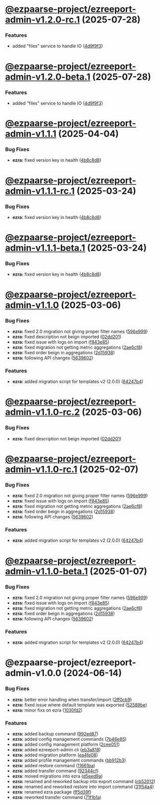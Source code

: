 # [@ezpaarse-project/ezreeport-admin-v1.2.0-rc.1](https://github.com/ezpaarse-project/ezreeport/compare/@ezpaarse-project/ezreeport-admin@1.1.1...@ezpaarse-project/ezreeport-admin@1.2.0-rc.1) (2025-07-28)


### Features

* added "files" service to handle IO ([4d9f9f3](https://github.com/ezpaarse-project/ezreeport/commit/4d9f9f3fc20d98cf9e913f0b32c96b525a1a4a7e))

# [@ezpaarse-project/ezreeport-admin-v1.2.0-beta.1](https://github.com/ezpaarse-project/ezreeport/compare/@ezpaarse-project/ezreeport-admin@1.1.1...@ezpaarse-project/ezreeport-admin@1.2.0-beta.1) (2025-07-28)


### Features

* added "files" service to handle IO ([4d9f9f3](https://github.com/ezpaarse-project/ezreeport/commit/4d9f9f3fc20d98cf9e913f0b32c96b525a1a4a7e))

# [@ezpaarse-project/ezreeport-admin-v1.1.1](https://github.com/ezpaarse-project/ezreeport/compare/@ezpaarse-project/ezreeport-admin@1.1.0...@ezpaarse-project/ezreeport-admin@1.1.1) (2025-04-04)


### Bug Fixes

* **ezra:** fixed version key in health ([4b8c8d8](https://github.com/ezpaarse-project/ezreeport/commit/4b8c8d87c238ad751490ea6b71e3ddb78501fa82))

# [@ezpaarse-project/ezreeport-admin-v1.1.1-rc.1](https://github.com/ezpaarse-project/ezreeport/compare/@ezpaarse-project/ezreeport-admin@1.1.0...@ezpaarse-project/ezreeport-admin@1.1.1-rc.1) (2025-03-24)


### Bug Fixes

* **ezra:** fixed version key in health ([4b8c8d8](https://github.com/ezpaarse-project/ezreeport/commit/4b8c8d87c238ad751490ea6b71e3ddb78501fa82))

# [@ezpaarse-project/ezreeport-admin-v1.1.1-beta.1](https://github.com/ezpaarse-project/ezreeport/compare/@ezpaarse-project/ezreeport-admin@1.1.0...@ezpaarse-project/ezreeport-admin@1.1.1-beta.1) (2025-03-24)


### Bug Fixes

* **ezra:** fixed version key in health ([4b8c8d8](https://github.com/ezpaarse-project/ezreeport/commit/4b8c8d87c238ad751490ea6b71e3ddb78501fa82))

# [@ezpaarse-project/ezreeport-admin-v1.1.0](https://github.com/ezpaarse-project/ezreeport/compare/@ezpaarse-project/ezreeport-admin@1.0.0...@ezpaarse-project/ezreeport-admin@1.1.0) (2025-03-06)


### Bug Fixes

* **ezra:** fixed 2.0 migration not giving proper filter names ([596e999](https://github.com/ezpaarse-project/ezreeport/commit/596e9997b065df17abd2e42fe4a932e680d8271c))
* **ezra:** fixed description not beign imported ([02dd201](https://github.com/ezpaarse-project/ezreeport/commit/02dd2013595e5f87e0d1d269e9c7895ca4307858))
* **ezra:** fixed issue with logs on import ([f843e85](https://github.com/ezpaarse-project/ezreeport/commit/f843e8545f8c02575236a4bd1ea35e01ce9fd667))
* **ezra:** fixed migration not getting metric aggregations ([2ae6cf8](https://github.com/ezpaarse-project/ezreeport/commit/2ae6cf898affc64048d224681f9fd50b2dcf8197))
* **ezra:** fixed order beign in aggregations ([2d15938](https://github.com/ezpaarse-project/ezreeport/commit/2d15938fdd3d1c9e2ba654491daa3113f5076a8c))
* **ezra:** following API changes ([5639602](https://github.com/ezpaarse-project/ezreeport/commit/5639602defef36305ca292d1822d9e7b4c7a3bc9))


### Features

* **ezra:** added migration script for templates v2 (2.0.0) ([64247b4](https://github.com/ezpaarse-project/ezreeport/commit/64247b46c4f11ccac9ff5b586847f2457c8c0d6f))

# [@ezpaarse-project/ezreeport-admin-v1.1.0-rc.2](https://github.com/ezpaarse-project/ezreeport/compare/@ezpaarse-project/ezreeport-admin@1.1.0-rc.1...@ezpaarse-project/ezreeport-admin@1.1.0-rc.2) (2025-03-06)


### Bug Fixes

* **ezra:** fixed description not beign imported ([02dd201](https://github.com/ezpaarse-project/ezreeport/commit/02dd2013595e5f87e0d1d269e9c7895ca4307858))

# [@ezpaarse-project/ezreeport-admin-v1.1.0-rc.1](https://github.com/ezpaarse-project/ezreeport/compare/@ezpaarse-project/ezreeport-admin@1.0.0...@ezpaarse-project/ezreeport-admin@1.1.0-rc.1) (2025-02-07)


### Bug Fixes

* **ezra:** fixed 2.0 migration not giving proper filter names ([596e999](https://github.com/ezpaarse-project/ezreeport/commit/596e9997b065df17abd2e42fe4a932e680d8271c))
* **ezra:** fixed issue with logs on import ([f843e85](https://github.com/ezpaarse-project/ezreeport/commit/f843e8545f8c02575236a4bd1ea35e01ce9fd667))
* **ezra:** fixed migration not getting metric aggregations ([2ae6cf8](https://github.com/ezpaarse-project/ezreeport/commit/2ae6cf898affc64048d224681f9fd50b2dcf8197))
* **ezra:** fixed order beign in aggregations ([2d15938](https://github.com/ezpaarse-project/ezreeport/commit/2d15938fdd3d1c9e2ba654491daa3113f5076a8c))
* **ezra:** following API changes ([5639602](https://github.com/ezpaarse-project/ezreeport/commit/5639602defef36305ca292d1822d9e7b4c7a3bc9))


### Features

* **ezra:** added migration script for templates v2 (2.0.0) ([64247b4](https://github.com/ezpaarse-project/ezreeport/commit/64247b46c4f11ccac9ff5b586847f2457c8c0d6f))

# [@ezpaarse-project/ezreeport-admin-v1.1.0-beta.1](https://github.com/ezpaarse-project/ezreeport/compare/@ezpaarse-project/ezreeport-admin@1.0.0...@ezpaarse-project/ezreeport-admin@1.1.0-beta.1) (2025-01-07)


### Bug Fixes

* **ezra:** fixed 2.0 migration not giving proper filter names ([596e999](https://github.com/ezpaarse-project/ezreeport/commit/596e9997b065df17abd2e42fe4a932e680d8271c))
* **ezra:** fixed issue with logs on import ([f843e85](https://github.com/ezpaarse-project/ezreeport/commit/f843e8545f8c02575236a4bd1ea35e01ce9fd667))
* **ezra:** fixed migration not getting metric aggregations ([2ae6cf8](https://github.com/ezpaarse-project/ezreeport/commit/2ae6cf898affc64048d224681f9fd50b2dcf8197))
* **ezra:** fixed order beign in aggregations ([2d15938](https://github.com/ezpaarse-project/ezreeport/commit/2d15938fdd3d1c9e2ba654491daa3113f5076a8c))
* **ezra:** following API changes ([5639602](https://github.com/ezpaarse-project/ezreeport/commit/5639602defef36305ca292d1822d9e7b4c7a3bc9))


### Features

* **ezra:** added migration script for templates v2 (2.0.0) ([64247b4](https://github.com/ezpaarse-project/ezreeport/commit/64247b46c4f11ccac9ff5b586847f2457c8c0d6f))

# @ezpaarse-project/ezreeport-admin-v1.0.0 (2024-06-14)


### Bug Fixes

* **ezra:** better error handling when transfer/import ([2ff0cb9](https://github.com/ezpaarse-project/ezreeport/commit/2ff0cb9f5cc7cb0df3cc859d92df7fcf3e0c9c47))
* **ezra:** fixed issue where default template was exported ([52589be](https://github.com/ezpaarse-project/ezreeport/commit/52589beb086caea80fa96337de5beeeaed42d589))
* **ezra:** minor fixs on ezra ([1030fd2](https://github.com/ezpaarse-project/ezreeport/commit/1030fd2b35f7b39b4aa003252fd181d5b47cb4c7))


### Features

* **ezra:** added backup command ([992ed87](https://github.com/ezpaarse-project/ezreeport/commit/992ed87abf1436f484cb323ddebee947b6f15022))
* **ezra:** added config management commands ([7b46e85](https://github.com/ezpaarse-project/ezreeport/commit/7b46e85e9751de636bcf54e33f4886f31a55c45f))
* **ezra:** added config management platform ([2cee051](https://github.com/ezpaarse-project/ezreeport/commit/2cee0511f748d6f16484e0015b58404911ff67e0))
* **ezra:** added ezreeport-admin cli ([eb3a818](https://github.com/ezpaarse-project/ezreeport/commit/eb3a818479c0739600b00a831d50f38957a381bc))
* **ezra:** added migration platform ([ea4fe08](https://github.com/ezpaarse-project/ezreeport/commit/ea4fe0809300f7f99f386648a6659ecceeb89b47))
* **ezra:** added profile management commands ([bb912b3](https://github.com/ezpaarse-project/ezreeport/commit/bb912b3da5ed7b465eb8c79050afa5f16ac05520))
* **ezra:** added restore command ([11661ba](https://github.com/ezpaarse-project/ezreeport/commit/11661ba3e6435641110393947797c42c86d5c4a8))
* **ezra:** added transfer command ([92344cf](https://github.com/ezpaarse-project/ezreeport/commit/92344cf21b06e0fec7cdc969daa90ea2e3ba82b5))
* **ezra:** moved migrations into ezra ([d5eed9a](https://github.com/ezpaarse-project/ezreeport/commit/d5eed9a3dc999d0f6403f353d119804f51672817))
* **ezra:** renamed and reworked backup into export command ([cb52012](https://github.com/ezpaarse-project/ezreeport/commit/cb52012b2d9296e5b6c27f3d7051da3d546afba9))
* **ezra:** renamed and reworked restore into import command ([31f54a4](https://github.com/ezpaarse-project/ezreeport/commit/31f54a457188385458b1fe42a9e2e981fa77a195))
* **ezra:** renamed ezra package ([ff5d39f](https://github.com/ezpaarse-project/ezreeport/commit/ff5d39f7259e09a65b398c54a80d8907b859a6fe))
* **ezra:** reworked transfer command ([71f1b1a](https://github.com/ezpaarse-project/ezreeport/commit/71f1b1a678038ccda73023c534446a28e9ebba4f))
